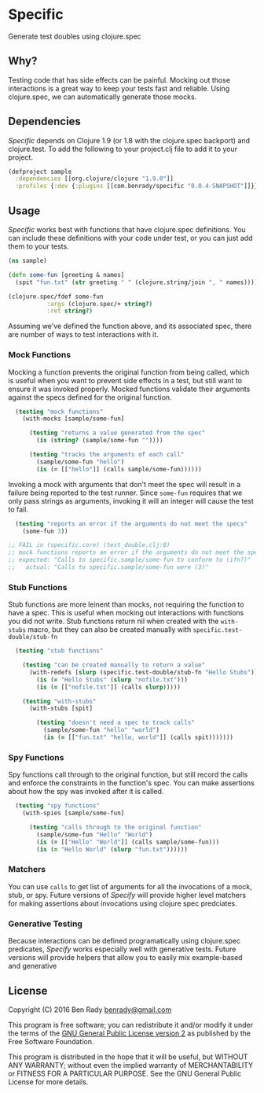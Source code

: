 # Specific

Generate test doubles using clojure.spec

## Why?

Testing code that has side effects can be painful. Mocking out those interactions is a great way to keep your tests fast and reliable. Using clojure.spec, we can automatically generate those mocks.

## Dependencies

_Specific_ depends on Clojure 1.9 (or 1.8 with the clojure.spec backport) and clojure.test. To add the following to your project.clj file to add it to your project.

```clojure
(defproject sample
  :dependencies [[org.clojure/clojure "1.9.0"]]
  :profiles {:dev {:plugins [[com.benrady/specific "0.0.4-SNAPSHOT"]]}})
```

## Usage

_Specific_ works best with functions that have clojure.spec definitions. You can include these definitions with your code under test, or you can just add them to your tests.

```clojure
(ns sample)

(defn some-fun [greeting & names]
  (spit "fun.txt" (str greeting " " (clojure.string/join ", " names))))

(clojure.spec/fdef some-fun
           :args (clojure.spec/+ string?)
           :ret string?)
```

Assuming we've defined the function above, and its associated spec, there are number of ways to test interactions with it.

### Mock Functions

Mocking a function prevents the original function from being called, which is useful when you want to prevent side effects in a test, but still want to ensure it was invoked properly. Mocked functions validate their arguments against the specs defined for the original function. 

```clojure
  (testing "mock functions"
    (with-mocks [sample/some-fun]

      (testing "returns a value generated from the spec"
        (is (string? (sample/some-fun ""))))

      (testing "tracks the arguments of each call"
        (sample/some-fun "hello")
        (is (= [["hello"]] (calls sample/some-fun))))))
```

Invoking a mock with arguments that don't meet the spec will result in a failure being reported to the test runner. Since `some-fun` requires that we only pass strings as arguments, invoking it will an integer will cause the test to fail.

```clojure
  (testing "reports an error if the arguments do not meet the specs"
    (some-fun 3))

;; FAIL in (specific.core) (test_double.clj:8)
;; mock functions reports an error if the arguments do not meet the specs
;; expected: "Calls to specific.sample/some-fun to conform to (ifn?)"
;;   actual: "Calls to specific.sample/some-fun were (3)"
```

### Stub Functions

Stub functions are more leinent than mocks, not requiring the function to have a spec. This is useful when mocking out interactions with functions you did not write. Stub functions return nil when created with the `with-stubs` macro, but they can also be created manually with `specific.test-double/stub-fn`

```clojure
  (testing "stub functions"

    (testing "can be created manually to return a value"
      (with-redefs [slurp (specific.test-double/stub-fn "Hello Stubs")]
        (is (= "Hello Stubs" (slurp "nofile.txt")))
        (is (= [["nofile.txt"]] (calls slurp)))))

    (testing "with-stubs"
      (with-stubs [spit]

        (testing "doesn't need a spec to track calls"
          (sample/some-fun "hello" "world")
          (is (= [["fun.txt" "hello, world"]] (calls spit)))))))
```

### Spy Functions

Spy functions call through to the original function, but still record the calls and enforce the constraints in the function's spec. You can make assertions about how the spy was invoked after it is called.

```clojure
  (testing "spy functions"
    (with-spies [sample/some-fun]

      (testing "calls through to the original function"
        (sample/some-fun "Hello" "World")
        (is (= [["Hello" "World"]] (calls sample/some-fun)))
        (is (= "Hello World" (slurp "fun.txt"))))))
```

### Matchers

You can use `calls` to get list of arguments for all the invocations of a mock, stub, or spy. Future versions of _Specify_ will provide higher level matchers for making assertions about invocations using clojure spec predciates.

### Generative Testing

Because interactions can be defined programatically using clojure.spec predicates, _Specify_ works especially well with generative tests. Future versions will provide helpers that allow you to easily mix example-based and generative

## License

Copyright (C) 2016 Ben Rady <benrady@gmail.com>

This program is free software; you can redistribute it and/or modify it under the terms of the [GNU General Public License version 2](https://www.gnu.org/licenses/old-licenses/gpl-2.0.en.html) as published by the Free Software Foundation.

This program is distributed in the hope that it will be useful, but WITHOUT ANY WARRANTY; without even the implied warranty of MERCHANTABILITY or FITNESS FOR A PARTICULAR PURPOSE.  See the GNU General Public License for more details.
